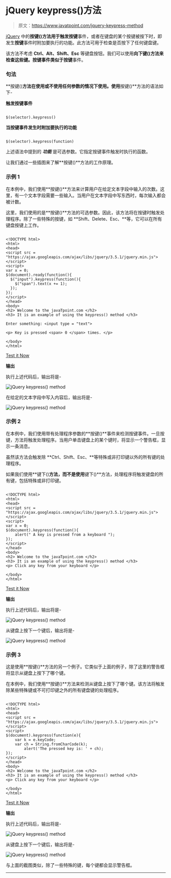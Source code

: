 # jQuery keypress()方法

> 原文：<https://www.javatpoint.com/jquery-keypress-method>

[jQuery](https://www.javatpoint.com/jquery-tutorial) 中的**按键()**方法用于触发**按键**事件，或者在键盘的某个按键被按下时，即发生**按键**事件时附加要执行的功能。此方法可用于检查是否按下了任何键盘键。

该方法不考虑 **Ctrl、Alt、Shift、Esc** 等键盘按钮。我们可以使用**向下键()**方法来检查这些键。**按键**事件类似于**按键**事件。

### 句法

**按键()**方法在使用或不使用任何参数的情况下使用。使用**按键()**方法的语法如下-

**触发按键事件**

```

$(selector).keypress()

```

**当按键事件发生时附加要执行的功能**

```

$(selector).keypress(function)

```

上述语法中提到的 ***功能*** 是可选参数。它指定按键事件触发时执行的函数。

让我们通过一些插图来了解**按键()**方法的工作原理。

### 示例 1

在本例中，我们使用**按键()**方法来计算用户在给定文本字段中输入的次数。这里，有一个文本字段需要一些输入。当用户在文本字段中写东西时，每次输入都会被计数。

这里，我们使用的是**按键()**方法的可选参数。因此，该方法将在按键时触发处理程序。除了一些特殊的按键，如 **Shift、Delete、Esc、**等，它可以在所有键盘按键上工作。

```

<!DOCTYPE html>
<html>
<head>
<script src = "https://ajax.googleapis.com/ajax/libs/jquery/3.5.1/jquery.min.js"> </script>
<script>
var x = 0;
$(document).ready(function(){
  $("input").keypress(function(){
    $("span").text(x += 1);
  });
});
</script>
</head>
<body>
<h2> Welcome to the javaTpoint.com </h2>
<h3> It is an example of using the keypress() method </h3>

Enter something: <input type = "text">

<p> Key is pressed <span> 0 </span> times. </p>

</body>
</html>

```

[Test it Now](https://www.javatpoint.com/oprweb/test.jsp?filename=jquery-keypress-method1)

**输出**

执行上述代码后，输出将是-

![jQuery keypress() method](img/3a7238355006c7ab7d1329f53ccf380c.png)

在给定的文本字段中写入内容后，输出将是-

![jQuery keypress() method](img/2d2539a04965f43c2bce39e447d4f0c7.png)

### 示例 2

在本例中，我们使用带有处理程序参数的**按键()**事件来检测按键事件。一旦按键，方法将触发处理程序。当用户单击键盘上的某个键时，将显示一个警告框，显示一条消息。

虽然该方法会触发除 **Ctrl、Shift、Esc、**等特殊或非打印键以外的所有键的处理程序。

如果我们使用**键下()**方法，而不是使用**键下()**方法，处理程序将触发键盘的所有键，包括特殊或非打印键。

```

<!DOCTYPE html>
<html>
<head>
<script src = "https://ajax.googleapis.com/ajax/libs/jquery/3.5.1/jquery.min.js"> </script>
<script>
var x = 0;
$(document).keypress(function(){
    alert(" A key is pressed from a keyboard ");
});
</script>
</head>
<body>
<h2> Welcome to the javaTpoint.com </h2>
<h3> It is an example of using the keypress() method </h3>
<p> Click any key from your keyboard </p>

</body>
</html>

```

[Test it Now](https://www.javatpoint.com/oprweb/test.jsp?filename=jquery-keypress-method2)

**输出**

执行上述代码后，输出将是-

![jQuery keypress() method](img/96633aa5363379c47cbac6545021644c.png)

从键盘上按下一个键后，输出将是-

![jQuery keypress() method](img/5fef7e41e1d38bfdfc857510cc5ef733.png)

### 示例 3

这是使用**按键()**方法的另一个例子。它类似于上面的例子，除了这里的警告框将显示从键盘上按下了哪个键。

在本例中，我们使用**按键()**方法来检测从键盘上按下了哪个键。该方法将触发除某些特殊键或不可打印键之外的所有键盘键的处理程序。

```

<!DOCTYPE html>
<html>
<head>
<script src = "https://ajax.googleapis.com/ajax/libs/jquery/3.5.1/jquery.min.js"> </script>
<script> 
$(document).keypress(function(e){ 
    var k = e.keyCode; 
    var ch = String.fromCharCode(k); 
        alert('The pressed key is: ' + ch);     
}); 
</script> 
</head>
<body>
<h2> Welcome to the javaTpoint.com </h2>
<h3> It is an example of using the keypress() method </h3>
<p> Click any key from your keyboard </p>

</body>
</html>

```

[Test it Now](https://www.javatpoint.com/oprweb/test.jsp?filename=jquery-keypress-method3)

**输出**

执行上述代码后，输出将是-

![jQuery keypress() method](img/b37ccb30c2bd2702228b59ad6c632247.png)

从键盘上按下一个键后，输出将是-

![jQuery keypress() method](img/a29691ae8ac96b9818fecdc1d7584c8c.png)

与上面的截图类似，除了一些特殊的键，每个键都会显示警告框。

* * *